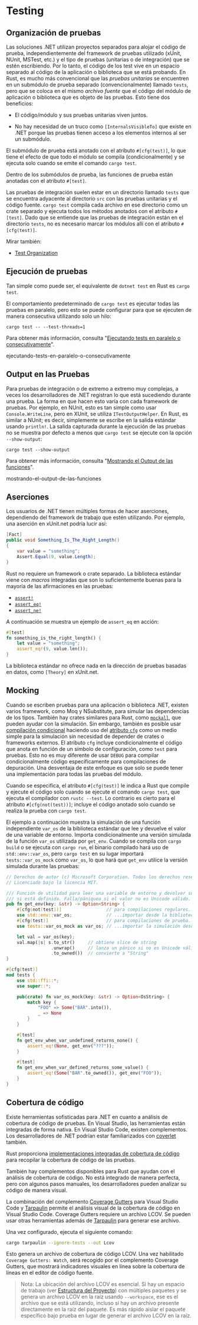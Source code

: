 # Testing

## Organización de pruebas

Las soluciones .NET utilizan proyectos separados para alojar el código de 
prueba, independientemente del framework de pruebas utilizado (xUnit, NUnit, 
MSTest, etc.) y el tipo de pruebas (unitarias o de integración) que se estén 
escribiendo. Por lo tanto, el código de los test vive en un espacio separado 
al código de la aplicación o biblioteca que se está probando. En Rust, es mucho 
más convencional que las _pruebas unitarias_ se encuentren en un submódulo de 
prueba separado (convencionalmente) llamado `tests`, pero que se coloca en el 
mismo _archivo fuente_ que el código del módulo de aplicación o biblioteca que 
es objeto de las pruebas. Esto tiene dos beneficios:

- El código/módulo y sus pruebas unitarias viven juntos.

- No hay necesidad de un truco como `[InternalsVisibleTo]` que existe en .NET 
  porque las pruebas tienen acceso a los elementos internos al ser un submódulo.

El submódulo de prueba está anotado con el atributo `#[cfg(test)]`, lo que tiene 
el efecto de que todo el módulo se compila (condicionalmente) y se ejecuta solo 
cuando se emite el comando `cargo test`.

Dentro de los submódulos de prueba, las funciones de prueba están anotadas con 
el atributo `#[test]`.

Las pruebas de integración suelen estar en un directorio llamado `tests` que se 
encuentra adyacente al directorio `src` con las pruebas unitarias y el código 
fuente. `cargo test` compila cada archivo en ese directorio como un crate 
separado y ejecuta todos los métodos anotados con el atributo `#[test]`. Dado 
que se entiende que las pruebas de integración están en el directorio `tests`, 
no es necesario marcar los módulos allí con el atributo `#[cfg(test)]`.

Mirar también:

- [Test Organization][test-org]

  [test-org]: https://book.rustlang-es.org/ch11-03-test-organization

## Ejecución de pruebas

Tan simple como puede ser, el equivalente de `dotnet test` en Rust 
es `cargo test`.

El comportamiento predeterminado de `cargo test` es ejecutar todas las pruebas 
en paralelo, pero esto se puede configurar para que se ejecuten de manera 
consecutiva utilizando solo un hilo:

    cargo test -- --test-threads=1

Para obtener más información, consulta 
"[Ejecutando tests en paralelo o consecutivamente][tests-exec]".

  [tests-exec]: https://book.rustlang-es.org/ch11-02-running-tests#
  ejecutando-tests-en-paralelo-o-consecutivamente

## Output en las Pruebas

Para pruebas de integración o de extremo a extremo muy complejas, a veces los 
desarrolladores de .NET registran lo que está sucediendo durante una prueba. La 
forma en que hacen esto varía con cada framework de pruebas. Por ejemplo, en 
NUnit, esto es tan simple como usar `Console.WriteLine`, pero en XUnit, se 
utiliza `ITestOutputHelper`. En Rust, es similar a NUnit; es decir, simplemente 
se escribe en la salida estándar usando `println!`. La salida capturada durante 
la ejecución de las pruebas no se muestra por defecto a menos que `cargo test` 
se ejecute con la opción `--show-output`:

    cargo test --show-output

Para obtener más información, consulta "[Mostrando el Output de las funciones][test-output]".

  [test-output]: https://book.rustlang-es.org/ch11-02-running-tests#
  mostrando-el-output-de-las-funciones

## Aserciones

Los usuarios de .NET tienen múltiples formas de hacer aserciones, dependiendo 
del framework de trabajo que estén utilizando. Por ejemplo, una aserción en 
xUnit.net podría lucir así:

```csharp
[Fact]
public void Something_Is_The_Right_Length()
{
    var value = "something";
    Assert.Equal(9, value.Length);
}
```

Rust no requiere un framework o crate separado. La biblioteca estándar viene con 
_macros_ integradas que son lo suficientemente buenas para la mayoría de las 
afirmaciones en las pruebas:

- [`assert!`][assert]
- [`assert_eq!`][assert_eq]
- [`assert_ne!`][assert_ne]

A continuación se muestra un ejemplo de `assert_eq` en acción:

```rust
#[test]
fn something_is_the_right_length() {
    let value = "something";
    assert_eq!(9, value.len());
}
```

La biblioteca estándar no ofrece nada en la dirección de pruebas basadas en 
datos, como `[Theory]` en xUnit.net.

  [assert]: https://doc.rust-lang.org/std/macro.assert.html
  [assert_eq]: https://doc.rust-lang.org/std/macro.assert_eq.html
  [assert_ne]: https://doc.rust-lang.org/std/macro.assert_ne.html

## Mocking

Cuando se escriben pruebas para una aplicación o biblioteca .NET, existen varios 
framework, como Moq y NSubstitute, para simular las dependencias de los tipos. 
También hay crates similares para Rust, como [`mockall`][mockall], que pueden 
ayudar con la simulación. Sin embargo, también es posible usar 
[compilación condicional][conditional compilation] haciendo uso del 
[atributo `cfg`][cfg-attribute] como un medio simple para la simulación sin 
necesidad de depender de crates o frameworks externos. El atributo `cfg` incluye 
condicionalmente el código que anota en función de un símbolo de configuración, 
como `test` para pruebas. Esto no es muy diferente de usar `DEBUG` para compilar 
condicionalmente código específicamente para compilaciones de depuración. Una 
desventaja de este enfoque es que solo se puede tener una implementación para 
todas las pruebas del módulo.

Cuando se especifica, el atributo `#[cfg(test)]` le indica a Rust que compile y 
ejecute el código solo cuando se ejecute el comando `cargo test`, que ejecuta el 
compilador con `rustc --test`. Lo contrario es cierto para el atributo 
`#[cfg(not(test))]`; incluye el código anotado solo cuando se realiza la prueba 
con `cargo test`.

El ejemplo a continuación muestra la simulación de una función independiente 
`var_os` de la biblioteca estándar que lee y devuelve el valor de una variable 
de entorno. Importa condicionalmente una versión simulada de la función `var_os` 
utilizada por `get_env`. Cuando se compila con `cargo build` o se ejecuta con 
`cargo run`, el binario compilado hará uso de `std::env::var_os`, pero 
`cargo test` en su lugar importará `tests::var_os_mock` como `var_os`, lo que 
hará que `get_env` utilice la versión simulada durante las pruebas:

```rust
// Derechos de autor (c) Microsoft Corporation. Todos los derechos reservados.
// Licenciado bajo la licencia MIT.

/// Función de utilidad para leer una variable de entorno y devolver su valor 
/// si está definida. Falla/pániquea si el valor no es Unicode válido.
pub fn get_env(key: &str) -> Option<String> {
    #[cfg(not(test))]                 // para compilaciones regulares...
    use std::env::var_os;             // ...importar desde la biblioteca estándar
    #[cfg(test)]                      // para compilaciones de prueba...
    use tests::var_os_mock as var_os; // ...importar la simulación desde el submódulo de prueba

    let val = var_os(key);
    val.map(|s| s.to_str()     // obtiene slice de string
                 .unwrap()     // lanza un pánico si no es Unicode válido
                 .to_owned())  // convierte a "String"
}

#[cfg(test)]
mod tests {
    use std::ffi::*;
    use super::*;

    pub(crate) fn var_os_mock(key: &str) -> Option<OsString> {
        match key {
            "FOO" => Some("BAR".into()),
            _ => None
        }
    }

    #[test]
    fn get_env_when_var_undefined_returns_none() {
        assert_eq!(None, get_env("???"));
    }

    #[test]
    fn get_env_when_var_defined_returns_some_value() {
        assert_eq!(Some("BAR".to_owned()), get_env("FOO"));
    }
}
```

  [mockall]: https://docs.rs/mockall/latest/mockall/
  [conditional compilation]: ../conditional-compilation/index.md
  [cfg-attribute]: https://doc.rust-lang.org/reference/conditional-compilation.html#the-cfg-attribute


## Cobertura de código

Existe herramientas sofisticadas para .NET en cuanto a análisis de cobertura de 
código de pruebas. En Visual Studio, las herramientas están integradas de forma 
nativa. En Visual Studio Code, existen complementos. Los desarrolladores de .NET 
podrían estar familiarizados con [coverlet] también.

Rust proporciona 
[implementaciones integradas de cobertura de código][built-in-cov] para 
recopilar la cobertura de código de las pruebas.

También hay complementos disponibles para Rust que ayudan con el análisis de 
cobertura de código. No está integrado de manera perfecta, pero con algunos 
pasos manuales, los desarrolladores pueden analizar su código de manera visual.

La combinación del complemento [Coverage Gutters][coverage.gutters] para Visual 
Studio Code y [Tarpaulin] permite el análisis visual de la cobertura de código 
en Visual Studio Code. Coverage Gutters requiere un archivo LCOV. Se pueden usar 
otras herramientas además de [Tarpaulin] para generar ese archivo.

Una vez configurado, ejecuta el siguiente comando:

```bash
cargo tarpaulin --ignore-tests --out Lcov
```

Esto genera un archivo de cobertura de código LCOV. Una vez habilitado 
`Coverage Gutters: Watch`, será recogido por el complemento Coverage Gutters, 
que mostrará indicadores visuales en línea sobre la cobertura de líneas en el 
editor de código fuente.

> Nota: La ubicación del archivo LCOV es esencial. Si hay un espacio de trabajo 
> (ver [Estructura del Proyecto]) con múltiples paquetes y se genera un archivo 
> LCOV en la raíz usando `--workspace`, ese es el archivo que se está 
> utilizando, incluso si hay un archivo presente directamente en la raíz del 
> paquete. Es más rápido aislar el paquete específico bajo prueba en lugar de 
> generar el archivo LCOV en la raíz.

[coverage.gutters]: https://marketplace.visualstudio.com/items?itemName=ryanluker.vscode-coverage-gutters
[tarpaulin]: https://github.com/xd009642/tarpaulin
[coverlet]: https://github.com/coverlet-coverage/coverlet
[built-in-cov]: https://doc.rust-lang.org/stable/rustc/instrument-coverage.html#test-coverage
[Estructura del Proyecto]: ../project-structure/index.md
